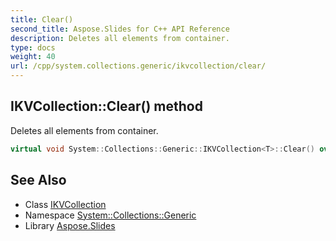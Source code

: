 ```yaml
---
title: Clear()
second_title: Aspose.Slides for C++ API Reference
description: Deletes all elements from container.
type: docs
weight: 40
url: /cpp/system.collections.generic/ikvcollection/clear/
---
```

## IKVCollection::Clear() method


Deletes all elements from container.

```cpp
virtual void System::Collections::Generic::IKVCollection<T>::Clear() override
```

## See Also

* Class [IKVCollection](./)
* Namespace [System::Collections::Generic](../)
* Library [Aspose.Slides](../../)